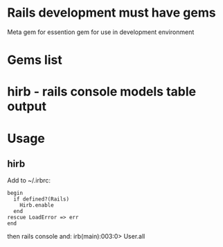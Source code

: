 # Rails development must have gems

Meta gem for essention gem for use in development environment

# Gems list

# hirb - rails console models table output

# Usage

## hirb

Add to ~/.irbrc:

```
begin
  if defined?(Rails)
    Hirb.enable
  end
rescue LoadError => err
end
```

then rails console and:
irb(main):003:0> User.all
